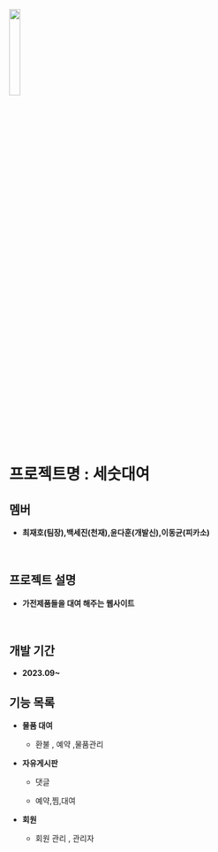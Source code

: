 
<img src = "https://github.com/AN-js/gasan-edu/assets/145098510/6b5c2455-71e4-4086-a4d0-a4cf4390f984" width="20%" height="20%">

# 프로젝트명 : 세숫대여
## 멤버 

- **최재호(팀장),백세진(천재),윤다훈(개발신),이동균(피카소)** 


<br>

## 프로젝트 설명 
- **가전제품들을 대여 해주는 웹사이트**

<br>

## 개발 기간 
- **2023.09~**
 



##  기능 목록 

- **물품 대여**
   - 환불 , 예약 ,물품관리
  
-  **자유게시판**
   - 댓글 

   - 예약,찜,대여

- **회원**
    
   - 회원 관리 , 관리자  
  

